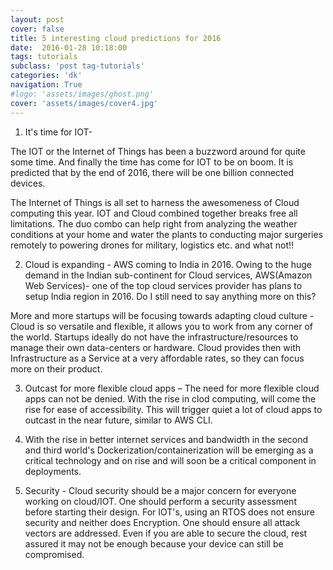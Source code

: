 ```yaml
---
layout: post
cover: false
title: 5 interesting cloud predictions for 2016
date:  2016-01-28 10:18:00
tags: tutorials
subclass: 'post tag-tutorials'
categories: 'dk'
navigation: True
#logo: 'assets/images/ghost.png'
cover: 'assets/images/cover4.jpg'
---
```


1. It's time for IOT-

The IOT or the Internet of Things has been a buzzword around for quite some time. And finally the time has come for IOT to be on boom. It is predicted that by the end of 2016, there will be one billion connected devices.

The Internet of Things is all set to harness the awesomeness of Cloud computing this year. IOT and Cloud combined together breaks free all limitations. The duo combo can help right from analyzing the weather conditions at your home and water the plants to conducting major surgeries remotely to powering drones for military, logistics etc. and what not!!

2. Cloud is expanding - AWS coming to India in 2016. Owing to the huge demand in the Indian sub-continent for Cloud services, AWS(Amazon Web Services)- one of the top cloud services provider has plans to setup India region in 2016. Do I still need to say anything more on this?

More and more startups will be focusing towards adapting cloud culture - Cloud is so versatile and flexible, it allows you to work from any corner of the world. Startups ideally do not have the infrastructure/resources to manage their own data-centers or hardware. Cloud provides then with Infrastructure as a Service at a very affordable rates, so they can focus more on their product.

3. Outcast for more flexible cloud apps – The need for more flexible cloud apps can not be denied. With the rise in clod computing, will come the rise for ease of accessibility. This will trigger quiet a lot of cloud apps to outcast in the near future, similar to AWS CLI.

4. With the rise in better internet services and bandwidth in the second and third world's Dockerization/containerization will be emerging as a critical technology and on rise and will soon be a critical component in deployments.

5. Security - Cloud security should be a major concern for everyone working on cloud/IOT. One should perform a security assessment before starting their design. For IOT's, using an RTOS does not ensure security and neither does Encryption. One should ensure all attack vectors are addressed. Even if you are able to secure the cloud, rest assured it may not be enough because your device can still be compromised.